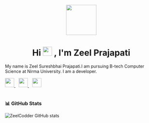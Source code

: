 
<p align="center">
<a href="https://zeelcodder.tech">
  <img src="https://zeelcodder.tech/images/home/zeel.jpeg" width="100px">
  </a>
</p>

<h1 align="center">Hi <img src="https://raw.githubusercontent.com/MartinHeinz/MartinHeinz/master/wave.gif" width="30px"> , I'm Zeel Prajapati</h1>



My name is Zeel Sureshbhai Prajapati.I am pursuing B-tech Computer Science at Nirma University. I am a developer.


  <a href="https://twitter.com/ZeelCodder">
    <img width="30px" src="https://www.vectorlogo.zone/logos/twitter/twitter-official.svg" />
  </a>&ensp;
  <a href="https://www.linkedin.com/in/zeel-prajapati-4832971a3/">
    <img width="30px" src="https://www.vectorlogo.zone/logos/linkedin/linkedin-icon.svg" />
  </a>&ensp;
  <a href="https://www.instagram.com/zeelprajapati_123/">
    <img width="30px" src="https://www.vectorlogo.zone/logos/instagram/instagram-icon.svg" />
  </a>
  
  
  <br>

<br>


<div>

### 📊 GitHub Stats


![ZeelCodder GitHub stats](https://github-readme-stats.vercel.app/api?username=zeel-codder&show_icons=true&theme=)

</div>





 
